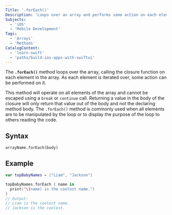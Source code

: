 ```yaml
---
Title: '.forEach()'
Description: 'Loops over an array and performs some action on each element within it.'
Subjects:
  - 'iOS'
  - 'Mobile Development'
Tags:
  - 'Arrays'
  - 'Methods'
CatalogContent:
  - 'learn-swift'
  - 'paths/build-ios-apps-with-swiftui'
---
```


The **`.forEach()`** method loops over the array, calling the closure function on each element in the array. As each element is iterated over, some action can be performed on it.

This method will operate on all elements of the array and cannot be escaped using a `break` or `continue` call. Returning a value in the body of the closure will only return that value out of the body and not the declaring method body. The `.forEach()` method is commonly used when all elements are to be manipulated by the loop or to display the purpose of the loop to others reading the code.

## Syntax

```pseudo
arrayName.forEach(body)
```

## Example

```swift
var topBabyNames = ["Liam", "Jackson"]

topBabyNames.forEach { name in
  print("\(name) is the coolest name.")
}
// Output:
// Liam is the coolest name.
// Jackson is the coolest.
```
